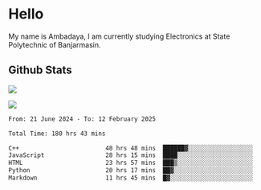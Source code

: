 # Hello

My name is Ambadaya, I am currently studying Electronics at State Polytechnic of Banjarmasin.

## Github Stats
![](https://komarev.com/ghpvc/?username=vorkey&color=41B883&style=for-the-badge)

![](https://readme-stat-vorkey.vercel.app/api/top-langs/?username=vorkey&theme=vue-dark&count_private=true&langs_count=6&size_weight=0.75&count_weight=0.25&layout=compact)

<!-- 
- 👯 I’m looking to collaborate on ... 
- 🤔 I’m looking for help with ...
- 💬 Ask me about ...
- 📫 How to reach me: ...
- 😄 Pronouns: ...
- ⚡ Fun fact: ... -->

<!--START_SECTION:waka-->

```txt
From: 21 June 2024 - To: 12 February 2025

Total Time: 180 hrs 43 mins

C++                        48 hrs 48 mins  ██████▓░░░░░░░░░░░░░░░░░░   26.65 %
JavaScript                 28 hrs 15 mins  ████░░░░░░░░░░░░░░░░░░░░░   15.42 %
HTML                       23 hrs 57 mins  ███▒░░░░░░░░░░░░░░░░░░░░░   13.08 %
Python                     20 hrs 17 mins  ██▓░░░░░░░░░░░░░░░░░░░░░░   11.07 %
Markdown                   11 hrs 45 mins  █▓░░░░░░░░░░░░░░░░░░░░░░░   06.42 %
```

<!--END_SECTION:waka-->
